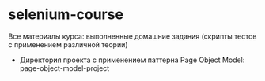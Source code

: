 # selenium-course

Все материалы курса: выполненные домашние задания (скрипты тестов с применением различной теории)
+ Директория проекта с применением паттерна Page Object Model: page-object-model-project 



